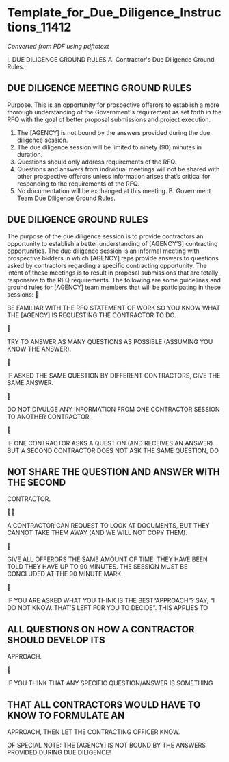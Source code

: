 # Template_for_Due_Diligence_Instructions_11412

_Converted from PDF using pdftotext_

I. DUE DILIGENCE GROUND RULES
A. Contractor's Due Diligence Ground Rules.
## DUE DILIGENCE MEETING GROUND RULES
Purpose. This is an opportunity for prospective offerors to establish a more thorough
understanding of the Government's requirement as set forth in the RFQ with the goal of better
proposal submissions and project execution.
1. The [AGENCY] is not bound by the answers provided during the due diligence session.
2. The due diligence session will be limited to ninety (90) minutes in duration.
3. Questions should only address requirements of the RFQ.
4. Questions and answers from individual meetings will not be shared with other prospective
offerors unless information arises that’s critical for responding to the requirements of the RFQ.
5. No documentation will be exchanged at this meeting.
B. Government Team Due Diligence Ground Rules.
## DUE DILIGENCE GROUND RULES
The purpose of the due diligence session is to provide contractors an opportunity to establish a
better understanding of [AGENCY’S] contracting opportunities. The due diligence session is an
informal meeting with prospective bidders in which [AGENCY] reps provide answers to
questions asked by contractors regarding a specific contracting opportunity. The intent of these
meetings is to result in proposal submissions that are totally responsive to the RFQ requirements.
The following are some guidelines and ground rules for [AGENCY] team members that will be
participating in these sessions:


BE FAMILIAR WITH THE RFQ STATEMENT OF WORK SO YOU KNOW
WHAT THE [AGENCY] IS REQUESTING THE CONTRACTOR TO DO.



TRY TO ANSWER AS MANY QUESTIONS AS POSSIBLE (ASSUMING
YOU KNOW THE ANSWER).



IF ASKED THE SAME QUESTION BY DIFFERENT CONTRACTORS, GIVE
THE SAME ANSWER.



DO NOT DIVULGE ANY INFORMATION FROM ONE CONTRACTOR
SESSION TO ANOTHER CONTRACTOR.



IF ONE CONTRACTOR ASKS A QUESTION (AND RECEIVES AN ANSWER)
BUT A SECOND CONTRACTOR DOES NOT ASK THE SAME QUESTION, DO
## NOT SHARE THE QUESTION AND ANSWER WITH THE SECOND
CONTRACTOR.



A CONTRACTOR CAN REQUEST TO LOOK AT DOCUMENTS,
BUT THEY CANNOT TAKE THEM AWAY (AND WE WILL NOT COPY
THEM).



GIVE ALL OFFERORS THE SAME AMOUNT OF TIME. THEY HAVE BEEN
TOLD THEY HAVE UP TO 90 MINUTES. THE SESSION MUST BE
CONCLUDED AT THE 90 MINUTE MARK.



IF YOU ARE ASKED WHAT YOU THINK IS THE BEST“APPROACH”? SAY, “I
DO NOT KNOW. THAT’S LEFT FOR YOU TO DECIDE”. THIS APPLIES TO
## ALL QUESTIONS ON HOW A CONTRACTOR SHOULD DEVELOP ITS
APPROACH.



IF YOU THINK THAT ANY SPECIFIC QUESTION/ANSWER IS SOMETHING
## THAT ALL CONTRACTORS WOULD HAVE TO KNOW TO FORMULATE AN
APPROACH, THEN LET THE CONTRACTING OFFICER KNOW.

OF SPECIAL NOTE: THE [AGENCY] IS NOT BOUND BY THE ANSWERS
PROVIDED DURING DUE DILIGENCE!

